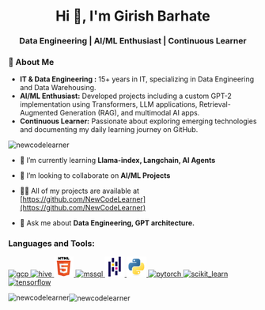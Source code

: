 <h1 align="center">Hi 👋, I'm Girish Barhate</h1>
<h3 align="center">Data Engineering | AI/ML Enthusiast | Continuous Learner</h3>

<p>
<h3>🚀 About Me</h3> 

- **IT & Data Engineering :** 15+ years in IT, specializing in Data Engineering and Data Warehousing.
- **AI/ML Enthusiast:** Developed projects including a custom GPT-2 implementation using Transformers, LLM applications, Retrieval-Augmented Generation (RAG), and multimodal AI apps.
- **Continuous Learner:** Passionate about exploring emerging technologies and documenting my daily learning journey on GitHub.

</p>

<p align="left"> <img src="https://komarev.com/ghpvc/?username=newcodelearner&label=Profile%20views&color=0e75b6&style=flat" alt="newcodelearner" /> </p>



- 🌱 I’m currently learning **Llama-index, Langchain, AI Agents**

- 👯 I’m looking to collaborate on **AI/ML Projects**

- 👨‍💻 All of my projects are available at [https://github.com/NewCodeLearner](https://github.com/NewCodeLearner)

- 💬 Ask me about **Data Engineering, GPT architecture.**

  
<h3 align="left">Languages and Tools:</h3>
<p align="left"> <a href="https://cloud.google.com" target="_blank" rel="noreferrer"> <img src="https://www.vectorlogo.zone/logos/google_cloud/google_cloud-icon.svg" alt="gcp" width="40" height="40"/> </a> <a href="https://hive.apache.org/" target="_blank" rel="noreferrer"> <img src="https://www.vectorlogo.zone/logos/apache_hive/apache_hive-icon.svg" alt="hive" width="40" height="40"/> </a> <a href="https://www.w3.org/html/" target="_blank" rel="noreferrer"> <img src="https://raw.githubusercontent.com/devicons/devicon/master/icons/html5/html5-original-wordmark.svg" alt="html5" width="40" height="40"/> </a> <a href="https://www.microsoft.com/en-us/sql-server" target="_blank" rel="noreferrer"> <img src="https://www.svgrepo.com/show/303229/microsoft-sql-server-logo.svg" alt="mssql" width="40" height="40"/> </a> <a href="https://pandas.pydata.org/" target="_blank" rel="noreferrer"> <img src="https://raw.githubusercontent.com/devicons/devicon/2ae2a900d2f041da66e950e4d48052658d850630/icons/pandas/pandas-original.svg" alt="pandas" width="40" height="40"/> </a> <a href="https://www.python.org" target="_blank" rel="noreferrer"> <img src="https://raw.githubusercontent.com/devicons/devicon/master/icons/python/python-original.svg" alt="python" width="40" height="40"/> </a> <a href="https://pytorch.org/" target="_blank" rel="noreferrer"> <img src="https://www.vectorlogo.zone/logos/pytorch/pytorch-icon.svg" alt="pytorch" width="40" height="40"/> </a> <a href="https://scikit-learn.org/" target="_blank" rel="noreferrer"> <img src="https://upload.wikimedia.org/wikipedia/commons/0/05/Scikit_learn_logo_small.svg" alt="scikit_learn" width="40" height="40"/> </a> <a href="https://www.tensorflow.org" target="_blank" rel="noreferrer"> <img src="https://www.vectorlogo.zone/logos/tensorflow/tensorflow-icon.svg" alt="tensorflow" width="40" height="40"/> </a> </p>


<p><img align="left" src="https://github-readme-stats.vercel.app/api/top-langs?username=newcodelearner&show_icons=true&locale=en&layout=compact" alt="newcodelearner" /></p>

<p><img align="center" src="https://github-readme-streak-stats.herokuapp.com/?user=newcodelearner&" alt="newcodelearner" /></p>
